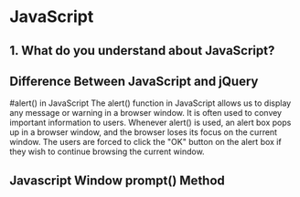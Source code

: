 # JavaScript


<h2> 1. What do you understand about JavaScript?
</h2>



<h2> Difference Between JavaScript and jQuery </h2>

#alert() in JavaScript
The alert() function in JavaScript allows us to display any message or warning in a browser window. It is often used to convey important information to users. Whenever alert() is used, an alert box pops up in a browser window, and the browser loses its focus on the current window. The users are forced to click the "OK" button on the alert box if they wish to continue browsing the current window.


<h2> Javascript Window prompt() Method <h2>
